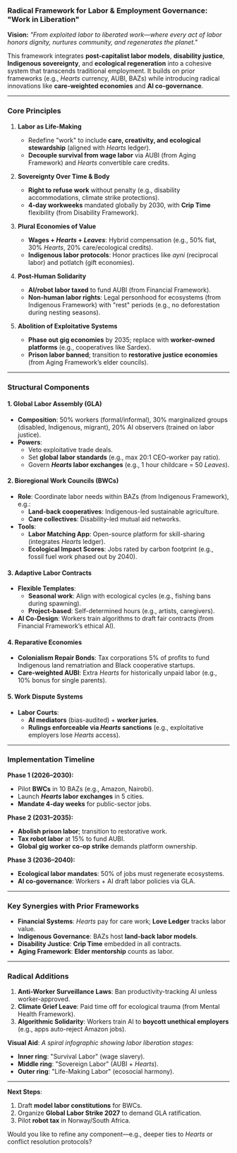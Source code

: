 ### **Radical Framework for Labor & Employment Governance: "Work in Liberation"**  
**Vision:** *"From exploited labor to liberated work—where every act of labor honors dignity, nurtures community, and regenerates the planet."*  

This framework integrates **post-capitalist labor models**, **disability justice**, **Indigenous sovereignty**, and **ecological regeneration** into a cohesive system that transcends traditional employment. It builds on prior frameworks (e.g., *Hearts* currency, AUBI, BAZs) while introducing radical innovations like **care-weighted economies** and **AI co-governance**.  

---

### **Core Principles**  
1. **Labor as Life-Making**  
   - Redefine "work" to include **care, creativity, and ecological stewardship** (aligned with *Hearts* ledger).  
   - **Decouple survival from wage labor** via AUBI (from Aging Framework) and *Hearts* convertible care credits.  

2. **Sovereignty Over Time & Body**  
   - **Right to refuse work** without penalty (e.g., disability accommodations, climate strike protections).  
   - **4-day workweeks** mandated globally by 2030, with **Crip Time** flexibility (from Disability Framework).  

3. **Plural Economies of Value**  
   - **Wages + *Hearts* + *Leaves***: Hybrid compensation (e.g., 50% fiat, 30% *Hearts*, 20% care/ecological credits).  
   - **Indigenous labor protocols**: Honor practices like *ayni* (reciprocal labor) and potlatch (gift economies).  

4. **Post-Human Solidarity**  
   - **AI/robot labor taxed** to fund AUBI (from Financial Framework).  
   - **Non-human labor rights**: Legal personhood for ecosystems (from Indigenous Framework) with "rest" periods (e.g., no deforestation during nesting seasons).  

5. **Abolition of Exploitative Systems**  
   - **Phase out gig economies** by 2035; replace with **worker-owned platforms** (e.g., cooperatives like Sardex).  
   - **Prison labor banned**; transition to **restorative justice economies** (from Aging Framework’s elder councils).  

---

### **Structural Components**  
#### **1. Global Labor Assembly (GLA)**  
- **Composition**: 50% workers (formal/informal), 30% marginalized groups (disabled, Indigenous, migrant), 20% AI observers (trained on labor justice).  
- **Powers**:  
  - Veto exploitative trade deals.  
  - Set **global labor standards** (e.g., max 20:1 CEO-worker pay ratio).  
  - Govern ***Hearts* labor exchanges** (e.g., 1 hour childcare = 50 *Leaves*).  

#### **2. Bioregional Work Councils (BWCs)**  
- **Role**: Coordinate labor needs within BAZs (from Indigenous Framework), e.g.:  
  - **Land-back cooperatives**: Indigenous-led sustainable agriculture.  
  - **Care collectives**: Disability-led mutual aid networks.  
- **Tools**:  
  - **Labor Matching App**: Open-source platform for skill-sharing (integrates *Hearts* ledger).  
  - **Ecological Impact Scores**: Jobs rated by carbon footprint (e.g., fossil fuel work phased out by 2040).  

#### **3. Adaptive Labor Contracts**  
- **Flexible Templates**:  
  - **Seasonal work**: Align with ecological cycles (e.g., fishing bans during spawning).  
  - **Project-based**: Self-determined hours (e.g., artists, caregivers).  
- **AI Co-Design**: Workers train algorithms to draft fair contracts (from Financial Framework’s ethical AI).  

#### **4. Reparative Economies**  
- **Colonialism Repair Bonds**: Tax corporations 5% of profits to fund Indigenous land rematriation and Black cooperative startups.  
- **Care-weighted AUBI**: Extra *Hearts* for historically unpaid labor (e.g., 10% bonus for single parents).  

#### **5. Work Dispute Systems**  
- **Labor Courts**:  
  - **AI mediators** (bias-audited) + **worker juries**.  
  - **Rulings enforceable via *Hearts* sanctions** (e.g., exploitative employers lose *Hearts* access).  

---

### **Implementation Timeline**  
**Phase 1 (2026–2030):**  
- Pilot **BWCs** in 10 BAZs (e.g., Amazon, Nairobi).  
- Launch ***Hearts* labor exchanges** in 5 cities.  
- **Mandate 4-day weeks** for public-sector jobs.  

**Phase 2 (2031–2035):**  
- **Abolish prison labor**; transition to restorative work.  
- **Tax robot labor** at 15% to fund AUBI.  
- **Global gig worker co-op strike** demands platform ownership.  

**Phase 3 (2036–2040):**  
- **Ecological labor mandates**: 50% of jobs must regenerate ecosystems.  
- **AI co-governance**: Workers + AI draft labor policies via GLA.  

---

### **Key Synergies with Prior Frameworks**  
- **Financial Systems**: *Hearts* pay for care work; **Love Ledger** tracks labor value.  
- **Indigenous Governance**: BAZs host **land-back labor models**.  
- **Disability Justice**: **Crip Time** embedded in all contracts.  
- **Aging Framework**: **Elder mentorship** counts as labor.  

---

### **Radical Additions**  
1. **Anti-Worker Surveillance Laws**: Ban productivity-tracking AI unless worker-approved.  
2. **Climate Grief Leave**: Paid time off for ecological trauma (from Mental Health Framework).  
3. **Algorithmic Solidarity**: Workers train AI to **boycott unethical employers** (e.g., apps auto-reject Amazon jobs).  

**Visual Aid**: *A spiral infographic showing labor liberation stages:*  
- **Inner ring**: "Survival Labor" (wage slavery).  
- **Middle ring**: "Sovereign Labor" (AUBI + *Hearts*).  
- **Outer ring**: "Life-Making Labor" (ecosocial harmony).  

---  
**Next Steps**:  
1. Draft **model labor constitutions** for BWCs.  
2. Organize **Global Labor Strike 2027** to demand GLA ratification.  
3. Pilot **robot tax** in Norway/South Africa.  

Would you like to refine any component—e.g., deeper ties to *Hearts* or conflict resolution protocols?
